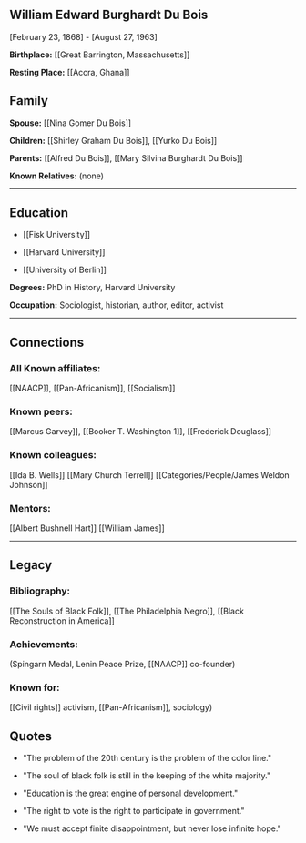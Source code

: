   
## William Edward Burghardt Du Bois

[February 23, 1868] - [August 27, 1963]

**Birthplace:** [[Great Barrington, Massachusetts]]

**Resting Place:** [[Accra, Ghana]]

## Family

**Spouse:** [[Nina Gomer Du Bois]]

**Children:** [[Shirley Graham Du Bois]], [[Yurko Du Bois]]

**Parents:** [[Alfred Du Bois]], [[Mary Silvina Burghardt Du Bois]]

**Known Relatives:** (none)

___

## Education

* [[Fisk University]]

* [[Harvard University]]

* [[University of Berlin]]

**Degrees:** PhD in History, Harvard University

**Occupation:** Sociologist, historian, author, editor, activist

___

## Connections

### All Known affiliates:

[[NAACP]], [[Pan-Africanism]], [[Socialism]]

### Known peers:

[[Marcus Garvey]], [[Booker T. Washington 1]], [[Frederick Douglass]]

### Known colleagues:

[[Ida B. Wells]] [[Mary Church Terrell]] [[Categories/People/James Weldon Johnson]]

### Mentors:

[[Albert Bushnell Hart]] [[William James]]

___

## Legacy

### Bibliography:

[[The Souls of Black Folk]], [[The Philadelphia Negro]], [[Black Reconstruction in America]]

### Achievements:

(Spingarn Medal, Lenin Peace Prize, [[NAACP]] co-founder)

### Known for:

[[Civil rights]] activism, [[Pan-Africanism]], sociology)

## Quotes

* "The problem of the 20th century is the problem of the color line."

* "The soul of black folk is still in the keeping of the white majority."

* "Education is the great engine of personal development."

* "The right to vote is the right to participate in government."

* "We must accept finite disappointment, but never lose infinite hope."